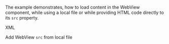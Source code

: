 The example demonstrates, how to load content in the WebView component, while using a local file or while providing HTML code directly to its `src` property.

XML
<snippet id='web-view-xml-local-file'/>

Add WebView `src` from local file
<snippet id='web-view-src-local-file'/>
